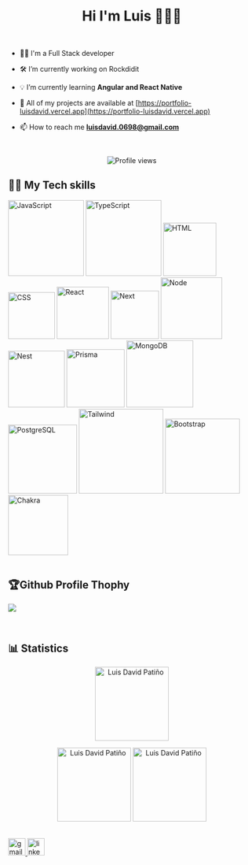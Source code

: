 <h1 align="center"> Hi I'm Luis 👋🧑‍💻</h1>

<br/>

- 👨‍💻 I'm a Full Stack developer

- 🛠️ I’m currently working on Rockdidit

- 💡 I’m currently learning **Angular and React Native**

- 💼 All of my projects are available at [https://portfolio-luisdavid.vercel.app](https://portfolio-luisdavid.vercel.app)

- 📫 How to reach me **luisdavid.0698@gmail.com**

<br/>

<p align="center"> <img src="https://komarev.com/ghpvc/?username=luisDavid6" alt="Profile views" /> </p>

## 🧑‍💻 My Tech skills

<div>
  <img src="https://img.shields.io/badge/javascript-FEE40D?style=for-the-badge&logo=javascript&logoColor=black" alt="JavaScript" width="154px" />
  <img src="https://img.shields.io/badge/typescript-%23007ACC.svg?style=for-the-badge&logo=typescript&logoColor=white" alt="TypeScript" width="154px" />
  <img src="https://img.shields.io/badge/html5-%23E34F26.svg?style=for-the-badge&logo=html5&logoColor=white" alt="HTML" width="108px" />
  <img src="https://img.shields.io/badge/css3-%231572B6.svg?style=for-the-badge&logo=css3&logoColor=white" alt="CSS" width="95px" />
  <img src="https://img.shields.io/badge/react-16B7FB.svg?style=for-the-badge&logo=react&logoColor=white" alt="React" width="106px" />
  <img src="https://img.shields.io/badge/Next-black?style=for-the-badge&logo=next.js&logoColor=white" alt="Next" width="98px" />
  <img src="https://img.shields.io/badge/node.js-288711?style=for-the-badge&logo=node.js&logoColor=white" alt="Node" width="125px" />
  <img src="https://img.shields.io/badge/nestjs-%23E0234E.svg?style=for-the-badge&logo=nestjs&logoColor=white" alt="Nest" width="115px" />
  <img src="https://img.shields.io/badge/Prisma-59666C?style=for-the-badge&logo=Prisma&logoColor=white" alt="Prisma" width="118px" />
  <img src="https://img.shields.io/badge/MongoDB-269C09?style=for-the-badge&logo=mongodb&logoColor=white" alt="MongoDB" width="136px" />
  <img src="https://img.shields.io/badge/postgres-%23316192.svg?style=for-the-badge&logo=postgresql&logoColor=white" alt="PostgreSQL" width="140px" />
  <img src="https://img.shields.io/badge/tailwindcss-%2338B2AC.svg?style=for-the-badge&logo=tailwind-css&logoColor=white" alt="Tailwind" width="172px" />
  <img src="https://img.shields.io/badge/bootstrap-%238511FA.svg?style=for-the-badge&logo=bootstrap&logoColor=white" alt="Bootstrap" width="152px" />
  <img src="https://img.shields.io/badge/chakra-%234ED1C5.svg?style=for-the-badge&logo=chakraui&logoColor=white" alt="Chakra" width="122px" />
</div>

<br/>

## 🏆Github Profile Thophy

![](https://github-profile-trophy.vercel.app/?username=luisdavid6&theme=onestar)

<br/>

## 📊 Statistics

<p align="center"> 
  <img src="https://github-readme-stats.vercel.app/api/top-langs?username=luisDavid6&show_icons=true&hide_border=true&theme=dark&bg_color=000000&locale=en&layout=compact" alt="Luis David Patiño" height="150" /> 
</p>

<p align="center">
  <img src="https://github-readme-stats.vercel.app/api?username=luisDavid6&show_icons=true&hide_border=true&theme=github_dark&bg_color=000000&&locale=en" alt="Luis David Patiño" height="150"/>
  <img src="https://github-readme-streak-stats.herokuapp.com/?user=luisDavid6&hide_border=true&theme=github-dark-blue&background=000000" alt="Luis David Patiño" height="150"/> 
</p>

<br/>

<a href="mailto:luisdavid.0698@gmail.com" target="_blank">
    <img src="https://img.shields.io/static/v1?message=Gmail&logo=gmail&label=&color=D14836&logoColor=white&labelColor=&style=for-the-badge" height="35" alt="gmail logo" />
  </a>
  <a href="https://www.linkedin.com/in/luis-david-patino" target="_blank">
    <img src="https://img.shields.io/static/v1?message=LinkedIn&logo=linkedin&label=&color=0077B5&logoColor=white&labelColor=&style=for-the-badge" height="35" alt="linkedin logo"  />
  </a>
